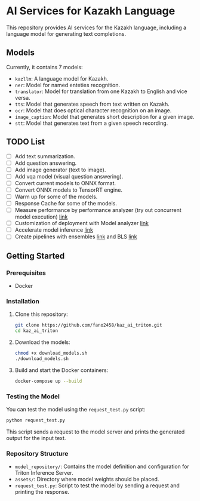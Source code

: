 # AI Services for Kazakh Language

This repository provides AI services for the Kazakh language, including a language model for generating text completions.

## Models

Currently, it contains 7 models:
- `kazllm`: A language model for Kazakh.
- `ner`: Model for named enteties recognition.
- `translator`: Model for translation from one Kazakh to English and vice versa.
- `tts`: Model that generates speech from text written on Kazakh.
- `ocr`: Model that does optical character recognition on an image.
- `image_caption`: Model that generates short description for a given image.
- `stt`: Model that generates text from a given speech recording.

## TODO List

- [ ] Add text summarization.
- [ ] Add question answering.
- [ ] Add image generator (text to image).
- [ ] Add vqa model (visual question answering).
- [ ] Convert current models to ONNX format.
- [ ] Convert ONNX models to TensorRT engine.
- [ ] Warm up for some of the models.
- [ ] Response Cache for some of the models.
- [ ] Measure performance by performance analyzer (try out concurrent model execution) [link](https://github.com/triton-inference-server/tutorials/tree/main/Conceptual_Guide/Part_2-improving_resource_utilization)
- [ ] Customization of deployment with Model analyzer [link](https://github.com/triton-inference-server/tutorials/tree/main/Conceptual_Guide/Part_3-optimizing_triton_configuration)
- [ ] Accelerate model inference [link](https://github.com/triton-inference-server/tutorials/tree/main/Conceptual_Guide/Part_4-inference_acceleration)
- [ ] Create pipelines with ensembles [link](https://github.com/triton-inference-server/tutorials/tree/main/Conceptual_Guide/Part_5-Model_Ensembles) and BLS [link](https://github.com/triton-inference-server/tutorials/tree/main/Conceptual_Guide/Part_6-building_complex_pipelines)

## Getting Started

### Prerequisites

- Docker

### Installation

1. Clone this repository:
    ```sh
    git clone https://github.com/fano2458/kaz_ai_triton.git
    cd kaz_ai_triton
    ```

2. Download the models:
    ```sh
    chmod +x download_models.sh
    ./download_models.sh    
    ```

3. Build and start the Docker containers:
    ```sh
    docker-compose up --build
    ```

### Testing the Model

You can test the model using the `request_test.py` script:

```sh
python request_test.py
```

This script sends a request to the model server and prints the generated output for the input text.

### Repository Structure

- `model_repository/`: Contains the model definition and configuration for Triton Inference Server.
- `assets/`: Directory where model weights should be placed.
- `request_test.py`: Script to test the model by sending a request and printing the response.

<!-- ### License

This project is licensed under the MIT License - see the [LICENSE](LICENSE) file for details.

### Acknowledgments

- Special thanks to the contributors and the open-source community for their valuable work and support. -->

